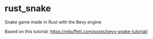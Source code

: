 # rust_snake
Snake game made in Rust with the Bevy engine

Based on this tutorial: https://mbuffett.com/posts/bevy-snake-tutorial/
